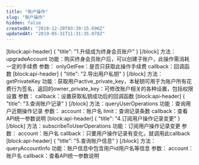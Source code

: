 ```yaml
---
title: "账户操作"
slug: "账户操作"
hidden: false
createdAt: "2018-12-20T03:39:15.696Z"
updatedAt: "2019-05-31T11:31:35.078Z"
---
```

[block:api-header]
{
  "title": "1.升级成为终身会员账户"
}
[/block]
方法：upgradeAccount
功能：购买终身会员账户后，可以创建子账户，此操作需消耗一定的手续费
参数：
onlyGetFee：是否只获取此操作手续费
callback：回调函数
[block:api-header]
{
  "title": "2.导出用户私钥"
}
[/block]
方法：getPrivateKey
功能：获取用户active_private_key，本秘钥可用于为账户所有花费行为签名，返回的owner_private_key：可修改账户相关的各种设置，包括权限设置
参数：
callback：设置获取私钥成功后的回调函数
[block:api-header]
{
  "title": "3.查询账户记录"
}
[/block]
方法：queryUserOperations
功能：查询用户近期操作记录
参数：
account：账户名
limit：查询记录条数
callback：查看API统一参数说明
[block:api-header]
{
  "title": "4.订阅用户操作记录变更"
}
[/block]
方法：subscribeToUserOperations
功能：订阅用户操作记录变更
参数：
account：账户名
callback：只要用户操作记录有变化，就调用此callback
[block:api-header]
{
  "title": "5.查询账户信息"
}
[/block]
方法：queryAccountInfo
功能：账户信息中包含用户id用户名等信息
参数：
account：账户名
callback：查看API统一参数说明